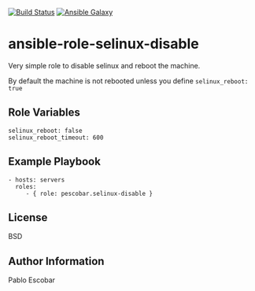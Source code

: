 [![Build Status](https://travis-ci.org/pescobar/ansible-role-selinux-disable.svg?branch=master)](https://travis-ci.org/pescobar/ansible-role-selinux-disable)
[![Ansible Galaxy](https://img.shields.io/badge/galaxy-pescobar.selinux_disable-blue.svg)](https://galaxy.ansible.com/pescobar/selinux_disable)

ansible-role-selinux-disable
=========

Very simple role to disable selinux and reboot the machine.

By default the machine is not rebooted unless you define `selinux_reboot: true`

Role Variables
--------------

```
selinux_reboot: false
selinux_reboot_timeout: 600
```

Example Playbook
----------------

    - hosts: servers
      roles:
         - { role: pescobar.selinux-disable }

License
-------

BSD

Author Information
------------------

Pablo Escobar
